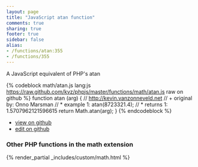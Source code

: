 ```yaml
---
layout: page
title: "JavaScript atan function"
comments: true
sharing: true
footer: true
sidebar: false
alias:
- /functions/atan:355
- /functions/355
---
```

<!-- Generated by Rakefile:build -->
A JavaScript equivalent of PHP's atan

{% codeblock math/atan.js lang:js https://raw.github.com/kvz/phpjs/master/functions/math/atan.js raw on github %}
function atan (arg) {
    // http://kevin.vanzonneveld.net
    // +   original by: Onno Marsman
    // *     example 1: atan(8723321.4);
    // *     returns 1: 1.5707962121596615
    return Math.atan(arg);
}
{% endcodeblock %}

 - [view on github](https://github.com/kvz/phpjs/blob/master/functions/math/atan.js)
 - [edit on github](https://github.com/kvz/phpjs/edit/master/functions/math/atan.js)

### Other PHP functions in the math extension
{% render_partial _includes/custom/math.html %}
